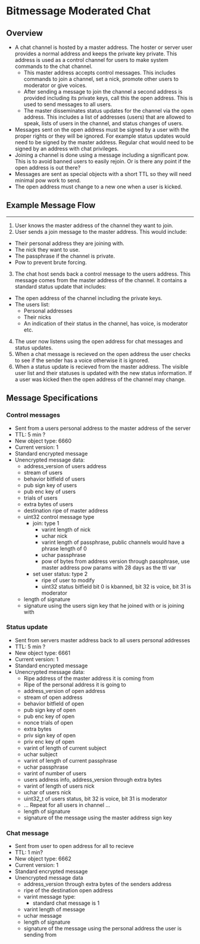 Bitmessage Moderated Chat
==========

## Overview

* A chat channel is hosted by a master address. The hoster or server user provides a normal address and keeps the private key private. This address is used as a control channel for users to make system commands to the chat channel.
  * This master address accepts control messages. This includes commands to join a channel, set a nick, promote other users to moderator or give voices.
  * After sending a message to join the channel a second address is provided including its private keys, call this the open address. This is used to send messages to all users.
  * The master disseminates status updates for the channel via the open address. This includes a list of addresses (users) that are allowed to speak, lists of users in the channel, and status changes of users.
* Messages sent on the open address must be signed by a user with the proper rights or they will be ignored. For example status updates would need to be signed by the master address. Regular chat would need to be signed by an address with chat privileges.
* Joining a channel is done using a message including a significant pow. This is to avoid banned users to easily rejoin. Or is there any point if the open address is out there?
* Messages are sent as special objects with a short TTL so they will need minimal pow work to send.
* The open address must change to a new one when a user is kicked.

## Example Message Flow
----------
1. User knows the master address of the channel they want to join.
2. User sends a join message to the master address. This would include:
  * Their personal address they are joining with.
  * The nick they want to use.
  * The passphrase if the channel is private.
  * Pow to prevent brute forcing.
3. The chat host sends back a control message to the users address. This message comes from the master address of the channel. It contains a standard status update that includes:
  * The open address of the channel including the private keys.
  * The users list:
    * Personal addresses
    * Their nicks
    * An indication of their status in the channel, has voice, is moderator etc.
4. The user now listens using the open address for chat messages and status updates.
5. When a chat message is recieved on the open address the user checks to see if the sender has a voice otherwise it is ignored.
6. When a status update is recieved from the master address. The visible user list and their statuses is updated with the new status information. If a user was kicked then the open address of the channel may change.

## Message Specifications
### Control messages
* Sent from a users personal address to the master address of the server
* TTL: 5 min ?
* New object type: 6660
* Current version: 1
* Standard encrypted message
* Unencrypted message data:
  * address_version of users address
  * stream of users
  * behavior bitfield of users
  * pub sign key of users
  * pub enc key of users
  * trials of users
  * extra bytes of users
  * destination ripe of master address
  * uint32 control message type
    * join: type 1
      * varint length of nick
      * uchar nick
      * varint length of passphrase, public channels would have a phrase length of 0
      * uchar passphrase
      * pow of bytes from address version through passphrase, use master address pow params with 28 days as the ttl var
    * set user status: type 2
      * ripe of user to modify
      * uint32 status bitfield bit 0 is kbanned, bit 32 is voice, bit 31 is moderator
  * length of signature
  * signature using the users sign key that he joined with or is joining with

### Status update
* Sent from servers master address back to all users personal addresses
* TTL: 5 min ?
* New object type: 6661
* Current version: 1
* Standard encrypted message
* Unencrypted message data:
  * Ripe address of the master address it is coming from
  * Ripe of the personal address it is going to
  * address_version of open address
  * stream of open address
  * behavior bitfield of open 
  * pub sign key of open 
  * pub enc key of open 
  * nonce trials of open
  * extra bytes
  * priv sign key of open
  * priv enc key of open
  * varint of length of current subject
  * uchar subject
  * varint of length of current passphrase
  * uchar passphrase
  * varint of number of users
  * users address info, address_version through extra bytes
  * varint of length of users nick
  * uchar of users nick
  * uint32_t of users status, bit 32 is voice, bit 31 is moderator
  * ... Repeat for all users in channel ...
  * length of signature
  * signature of the message using the master address sign key

### Chat message
* Sent from user to open address for all to recieve
* TTL: 1 min?
* New object type: 6662
* Current version: 1
* Standard encrypted message
* Unencrypted message data
  * address_version through extra bytes of the senders address
  * ripe of the destination open address
  * varint message type: 
    * standard chat message is 1
  * varint length of message
  * uchar message
  * length of signature
  * signature of the message using the personal address the user is sending from
